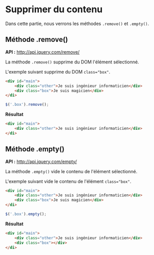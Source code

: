 # Supprimer du contenu

Dans cette partie, nous verrons les méthodes `.remove()` et `.empty()`.

## Méthode .remove()

**API :** http://api.jquery.com/remove/

La méthode `.remove()` supprime du DOM l'élément sélectionné.

L'exemple suivant supprime du DOM `class="box"`.

```html
<div id="main">
    <div class="other">Je suis ingénieur informaticien</div>
    <div class="box">Je suis magicien</div>
</di>
```

```js
$('.box').remove();
```

**Résultat**

```html
<div id="main">
    <div class="other">Je suis ingénieur informaticien</div>
</di>
```

## Méthode .empty()

**API :** http://api.jquery.com/empty/

La méthode `.empty()` vide le contenu de l'élément sélectionné.

L'exemple suivant vide le contenu de l'élément `class="box"`.

```html
<div id="main">
    <div class="other">Je suis ingénieur informaticien</div>
    <div class="box">Je suis magicien</div>
</di>
```

```js
$('.box').empty();
```

**Résultat**

```html
<div id="main">
    <div class="other">Je suis ingénieur informaticien</div>
    <div class="box"></div>
</di>
```
